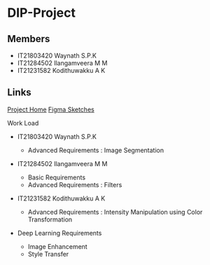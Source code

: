 # DIP-Project

## Members

- IT21803420 Waynath S.P.K
- IT21284502 Ilangamveera M M
- IT21231582 Kodithuwakku A K

## Links

[Project Home](https://github.com/It21803420-Kisura-WSP/DIP-Project)
[Figma Sketches](https://www.figma.com/design/nWwZYm82RnNRin1Bv4ujT4/Untitled?node-id=0-1&t=r4Um195E2CGioQc3-1)


Work Load
- IT21803420 Waynath S.P.K
    - Advanced Requirements : Image Segmentation
- IT21284502 Ilangamveera M M
   - Basic Requirements
   - Advanced Requirements : Filters
- IT21231582 Kodithuwakku A K
    - Advanced Requirements : Intensity Manipulation using Color Transformation


- Deep Learning Requirements
    - Image Enhancement 
    - Style Transfer